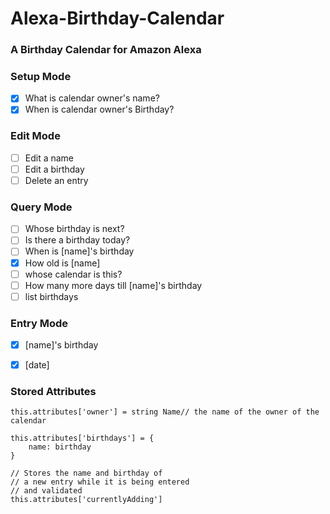 # Alexa-Birthday-Calendar
### A Birthday Calendar for Amazon Alexa

### Setup Mode
- [x] What is calendar owner's  name?
- [x] When is calendar owner's Birthday?

### Edit Mode
- [ ] Edit a name
- [ ] Edit a birthday
- [ ] Delete an entry

### Query Mode
- [ ] Whose birthday is next?
- [ ] Is there a birthday today?
- [ ] When is [name]'s birthday
- [x] How old is [name]
- [ ] whose calendar is this?
- [ ] How many more days till [name]'s birthday
- [ ] list birthdays

### Entry Mode
- [x] [name]'s birthday
- [x] [date]


### Stored Attributes

```
this.attributes['owner'] = string Name// the name of the owner of the calendar

this.attributes['birthdays'] = {
    name: birthday
}

// Stores the name and birthday of
// a new entry while it is being entered
// and validated
this.attributes['currentlyAdding']
```
